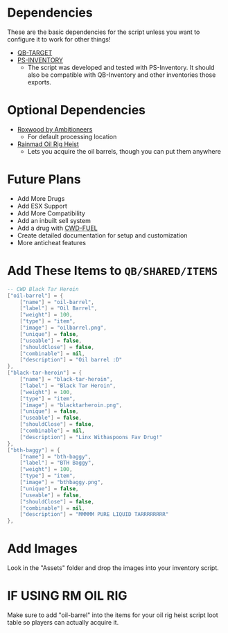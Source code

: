 # Dependencies
These are the basic dependencies for the script unless you want to configure it to work for other things!

- [QB-TARGET](https://github.com/qbcore-framework/qb-target)
- [PS-INVENTORY](https://github.com/Project-Sloth/ps-inventory)
  - The script was developed and tested with PS-Inventory. It should also be compatible with QB-Inventory and other inventories those exports.

# Optional Dependencies
- [Roxwood by Ambitioneers](https://ambitioneers.tebex.io/package/5349456) 
  - For default processing location
- [Rainmad Oil Rig Heist](https://store.rainmad.com/package/5165368) 
  - Lets you acquire the oil barrels, though you can put them anywhere

# Future Plans
- Add More Drugs
- Add ESX Support
- Add More Compatibility 
- Add an inbuilt sell system
- Add a drug with [CWD-FUEL](https://github.com/CodewaveDevelopment/cwd-fuel)
- Create detailed documentation for setup and customization
- More anticheat features

# Add These Items to `QB/SHARED/ITEMS`
```lua
-- CWD Black Tar Heroin 
["oil-barrel"] = {
    ["name"] = "oil-barrel",
    ["label"] = "Oil Barrel",
    ["weight"] = 100,
    ["type"] = "item",
    ["image"] = "oilbarrel.png",
    ["unique"] = false,
    ["useable"] = false,
    ["shouldClose"] = false,
    ["combinable"] = nil,
    ["description"] = "Oil barrel :D"
},
["black-tar-heroin"] = {
    ["name"] = "black-tar-heroin",
    ["label"] = "Black Tar Heroin",
    ["weight"] = 100,
    ["type"] = "item",
    ["image"] = "blacktarheroin.png",
    ["unique"] = false,
    ["useable"] = false,
    ["shouldClose"] = false,
    ["combinable"] = nil,
    ["description"] = "Linx Withaspoons Fav Drug!"
},    
["bth-baggy"] = {
    ["name"] = "bth-baggy",
    ["label"] = "BTH Baggy",
    ["weight"] = 100,
    ["type"] = "item",
    ["image"] = "bthbaggy.png",
    ["unique"] = false,
    ["useable"] = false,
    ["shouldClose"] = false,
    ["combinable"] = nil,
    ["description"] = "MMMMM PURE LIQUID TARRRRRRRR"
},
```

# Add Images
Look in the "Assets" folder and drop the images into your inventory script.

# IF USING RM OIL RIG

Make sure to add "oil-barrel" into the items for your oil rig heist script loot table so players can actually acquire it.

